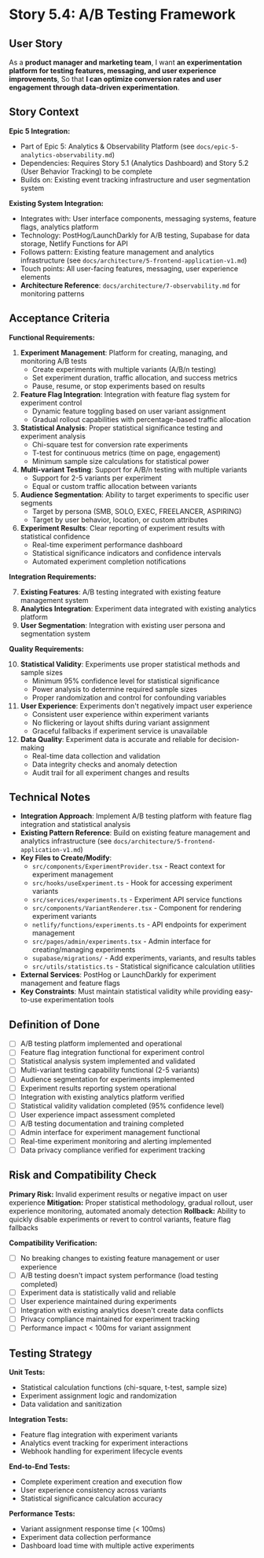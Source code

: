 # Story 5.4: A/B Testing Framework

## User Story

As a **product manager and marketing team**,
I want **an experimentation platform for testing features, messaging, and user experience improvements**,
So that **I can optimize conversion rates and user engagement through data-driven experimentation**.

## Story Context

**Epic 5 Integration:**
- Part of Epic 5: Analytics & Observability Platform (see `docs/epic-5-analytics-observability.md`)
- Dependencies: Requires Story 5.1 (Analytics Dashboard) and Story 5.2 (User Behavior Tracking) to be complete
- Builds on: Existing event tracking infrastructure and user segmentation system

**Existing System Integration:**
- Integrates with: User interface components, messaging systems, feature flags, analytics platform
- Technology: PostHog/LaunchDarkly for A/B testing, Supabase for data storage, Netlify Functions for API
- Follows pattern: Existing feature management and analytics infrastructure (see `docs/architecture/5-frontend-application-v1.md`)
- Touch points: All user-facing features, messaging, user experience elements
- **Architecture Reference**: `docs/architecture/7-observability.md` for monitoring patterns

## Acceptance Criteria

**Functional Requirements:**

1. **Experiment Management**: Platform for creating, managing, and monitoring A/B tests
   - Create experiments with multiple variants (A/B/n testing)
   - Set experiment duration, traffic allocation, and success metrics
   - Pause, resume, or stop experiments based on results
2. **Feature Flag Integration**: Integration with feature flag system for experiment control
   - Dynamic feature toggling based on user variant assignment
   - Gradual rollout capabilities with percentage-based traffic allocation
3. **Statistical Analysis**: Proper statistical significance testing and experiment analysis
   - Chi-square test for conversion rate experiments
   - T-test for continuous metrics (time on page, engagement)
   - Minimum sample size calculations for statistical power
4. **Multi-variant Testing**: Support for A/B/n testing with multiple variants
   - Support for 2-5 variants per experiment
   - Equal or custom traffic allocation between variants
5. **Audience Segmentation**: Ability to target experiments to specific user segments
   - Target by persona (SMB, SOLO, EXEC, FREELANCER, ASPIRING)
   - Target by user behavior, location, or custom attributes
6. **Experiment Results**: Clear reporting of experiment results with statistical confidence
   - Real-time experiment performance dashboard
   - Statistical significance indicators and confidence intervals
   - Automated experiment completion notifications

**Integration Requirements:**

7. **Existing Features**: A/B testing integrated with existing feature management system
8. **Analytics Integration**: Experiment data integrated with existing analytics platform
9. **User Segmentation**: Integration with existing user persona and segmentation system

**Quality Requirements:**

10. **Statistical Validity**: Experiments use proper statistical methods and sample sizes
    - Minimum 95% confidence level for statistical significance
    - Power analysis to determine required sample sizes
    - Proper randomization and control for confounding variables
11. **User Experience**: Experiments don't negatively impact user experience
    - Consistent user experience within experiment variants
    - No flickering or layout shifts during variant assignment
    - Graceful fallbacks if experiment service is unavailable
12. **Data Quality**: Experiment data is accurate and reliable for decision-making
    - Real-time data collection and validation
    - Data integrity checks and anomaly detection
    - Audit trail for all experiment changes and results

## Technical Notes

- **Integration Approach**: Implement A/B testing platform with feature flag integration and statistical analysis
- **Existing Pattern Reference**: Build on existing feature management and analytics infrastructure (see `docs/architecture/5-frontend-application-v1.md`)
- **Key Files to Create/Modify**:
  - `src/components/ExperimentProvider.tsx` - React context for experiment management
  - `src/hooks/useExperiment.ts` - Hook for accessing experiment variants
  - `src/services/experiments.ts` - Experiment API service functions
  - `src/components/VariantRenderer.tsx` - Component for rendering experiment variants
  - `netlify/functions/experiments.ts` - API endpoints for experiment management
  - `src/pages/admin/experiments.tsx` - Admin interface for creating/managing experiments
  - `supabase/migrations/` - Add experiments, variants, and results tables
  - `src/utils/statistics.ts` - Statistical significance calculation utilities
- **External Services**: PostHog or LaunchDarkly for experiment management and feature flags
- **Key Constraints**: Must maintain statistical validity while providing easy-to-use experimentation tools

## Definition of Done

- [ ] A/B testing platform implemented and operational
- [ ] Feature flag integration functional for experiment control
- [ ] Statistical analysis system implemented and validated
- [ ] Multi-variant testing capability functional (2-5 variants)
- [ ] Audience segmentation for experiments implemented
- [ ] Experiment results reporting system operational
- [ ] Integration with existing analytics platform verified
- [ ] Statistical validity validation completed (95% confidence level)
- [ ] User experience impact assessment completed
- [ ] A/B testing documentation and training completed
- [ ] Admin interface for experiment management functional
- [ ] Real-time experiment monitoring and alerting implemented
- [ ] Data privacy compliance verified for experiment tracking

## Risk and Compatibility Check

**Primary Risk:** Invalid experiment results or negative impact on user experience
**Mitigation:** Proper statistical methodology, gradual rollout, user experience monitoring, automated anomaly detection
**Rollback:** Ability to quickly disable experiments or revert to control variants, feature flag fallbacks

**Compatibility Verification:**
- [ ] No breaking changes to existing feature management or user experience
- [ ] A/B testing doesn't impact system performance (load testing completed)
- [ ] Experiment data is statistically valid and reliable
- [ ] User experience maintained during experiments
- [ ] Integration with existing analytics doesn't create data conflicts
- [ ] Privacy compliance maintained for experiment tracking
- [ ] Performance impact < 100ms for variant assignment

## Testing Strategy

**Unit Tests:**
- Statistical calculation functions (chi-square, t-test, sample size)
- Experiment assignment logic and randomization
- Data validation and sanitization

**Integration Tests:**
- Feature flag integration with experiment variants
- Analytics event tracking for experiment interactions
- Webhook handling for experiment lifecycle events

**End-to-End Tests:**
- Complete experiment creation and execution flow
- User experience consistency across variants
- Statistical significance calculation accuracy

**Performance Tests:**
- Variant assignment response time (< 100ms)
- Experiment data collection performance
- Dashboard load time with multiple active experiments
